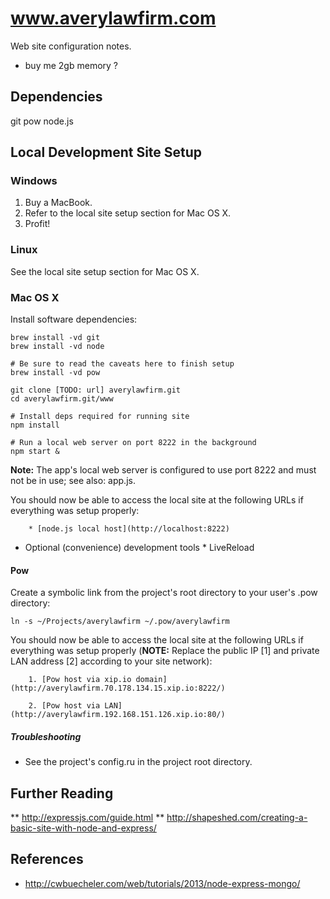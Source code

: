 # www.averylawfirm.com

Web site configuration notes.

* buy me  2gb memory  ?

## Dependencies

git
pow
node.js

## Local Development Site Setup

### Windows

1. Buy a MacBook.
2. Refer to the local site setup section for Mac OS X.
3. Profit!

### Linux

See the local site setup section for Mac OS X.

### Mac OS X

Install software dependencies:

```
brew install -vd git 
brew install -vd node 

# Be sure to read the caveats here to finish setup
brew install -vd pow
```

```
git clone [TODO: url] averylawfirm.git
cd averylawfirm.git/www

# Install deps required for running site
npm install

# Run a local web server on port 8222 in the background
npm start &
```

**Note:** The app's local web server is configured to use port 8222 and must not be in use; see also: app.js.

You should now be able to access the local site at the following URLs if everything was setup properly:

        * [node.js local host](http://localhost:8222)

* Optional (convenience) development tools
        * LiveReload

#### Pow

Create a symbolic link from the project's root directory to your user's .pow directory:

```
ln -s ~/Projects/averylawfirm ~/.pow/averylawfirm
```

You should now be able to access the local site at the following URLs if everything was setup properly (**NOTE:** Replace the public IP [1] and private LAN address [2] according to your site network):

        1. [Pow host via xip.io domain](http://averylawfirm.70.178.134.15.xip.io:8222/)

        2. [Pow host via LAN](http://averylawfirm.192.168.151.126.xip.io:80/)

##### Troubleshooting

* See the project's config.ru in the project root directory.

## Further Reading

** http://expressjs.com/guide.html
** http://shapeshed.com/creating-a-basic-site-with-node-and-express/

## References

* http://cwbuecheler.com/web/tutorials/2013/node-express-mongo/
